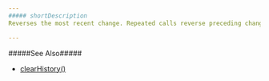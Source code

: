 ```yaml
---
##### shortDescription
Reverses the most recent change. Repeated calls reverse preceding changes.

---
```

#####See Also#####
- [clearHistory()](/api-reference/10%20UI%20Widgets/dxHtmlEditor/3%20Methods/clearHistory().md '/Documentation/ApiReference/UI_Widgets/dxHtmlEditor/Methods/#clearHistory')
